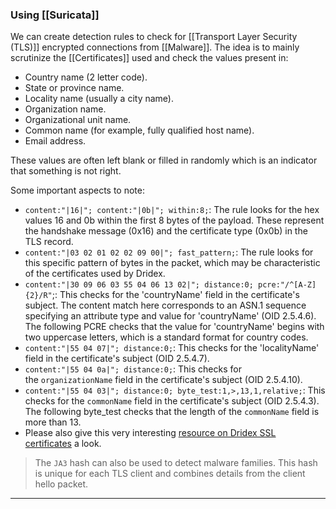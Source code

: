 ### Using [[Suricata]]

We can create detection rules to check for [[Transport Layer Security (TLS)]] encrypted connections from [[Malware]]. The idea is to mainly scrutinize the [[Certificates]] used and check the values present in:
- Country name (2 letter code).
- State or province name.
- Locality name (usually a city name).
- Organization name.
- Organizational unit name.
- Common name (for example, fully qualified host name).
- Email address.

These values are often left blank or filled in randomly which is an indicator that something is not right.

Some important aspects to note:
- `content:"|16|"; content:"|0b|"; within:8;`: The rule looks for the hex values 16 and 0b within the first 8 bytes of the payload. These represent the handshake message (0x16) and the certificate type (0x0b) in the TLS record.
- `content:"|03 02 01 02 02 09 00|"; fast_pattern;`: The rule looks for this specific pattern of bytes in the packet, which may be characteristic of the certificates used by Dridex.
- `content:"|30 09 06 03 55 04 06 13 02|"; distance:0; pcre:"/^[A-Z]{2}/R"`;: This checks for the 'countryName' field in the certificate's subject. The content match here corresponds to an ASN.1 sequence specifying an attribute type and value for 'countryName' (OID 2.5.4.6). The following PCRE checks that the value for 'countryName' begins with two uppercase letters, which is a standard format for country codes.
- `content:"|55 04 07|"; distance:0;`: This checks for the 'localityName' field in the certificate's subject (OID 2.5.4.7).
- `content:"|55 04 0a|"; distance:0;`: This checks for the `organizationName` field in the certificate's subject (OID 2.5.4.10).
- `content:"|55 04 03|"; distance:0; byte_test:1,>,13,1,relative;`: This checks for the `commonName` field in the certificate's subject (OID 2.5.4.3). The following byte_test checks that the length of the `commonName` field is more than 13.
- Please also give this very interesting [resource on Dridex SSL certificates](https://unit42.paloaltonetworks.com/wireshark-tutorial-dridex-infection-traffic/) a look.

> The `JA3` hash can also be used to detect malware families. This hash is unique for each TLS client and combines details from the client hello packet.


---
